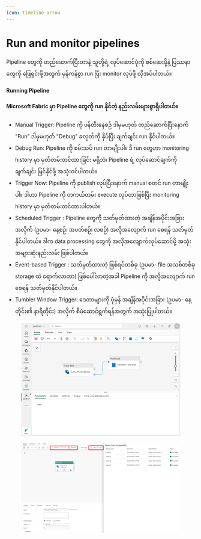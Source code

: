 ```yaml
---
icon: timeline-arrow
---
```


# Run and monitor pipelines

Pipeline တွေကို တည်ဆောက်ပြီးတာနဲ့ သူတို့ရဲ့ လုပ်ဆောင်ပုံကို စစ်ဆေးဖို့နဲ့ ပြဿနာတွေကို ဖြေရှင်းဖို့အတွက် မှန်ကန်စွာ run ပြီး monitor လုပ်ဖို့ လိုအပ်ပါတယ်။

#### Running Pipeline&#xD;

#### Microsoft Fabric မှာ Pipeline တွေကို run နိုင်တဲ့ နည်းလမ်းများစွာရှိပါတယ်။

* Manual Trigger: Pipeline ကို ဖန်တီးနေစဉ် ဒါမှမဟုတ် တည်ဆောက်ပြီးနောက် "Run" ဒါမှမဟုတ် "Debug" ခလုတ်ကို နှိပ်ပြီး ချက်ချင်း run နိုင်ပါတယ်။
* Debug Run: Pipeline ကို စမ်းသပ် run တာမျိုးပါ။ ဒီ run တွေဟာ monitoring history မှာ မှတ်တမ်းတင်ထားခြင်း မရှိဘဲ၊ Pipeline ရဲ့ လုပ်ဆောင်ချက်ကို ချက်ချင်း မြင်နိုင်ဖို့ အသုံးဝင်ပါတယ်။
* Trigger Now: Pipeline ကို publish လုပ်ပြီးနောက် manual စတင် run တာမျိုးပါ။ ဒါဟာ Pipeline ကို တကယ်တမ်း execute လုပ်တာဖြစ်ပြီး monitoring history မှာ မှတ်တမ်းတင်ထားပါတယ်။
* Scheduled Trigger :
  &#x20;Pipeline တွေကို သတ်မှတ်ထားတဲ့ အချိန်အပိုင်းအခြားအလိုက် (ဥပမာ- နေ့စဉ်၊ အပတ်စဉ်၊ လစဉ်) အလိုအလျောက် run စေရန် သတ်မှတ်နိုင်ပါတယ်။ ဒါက data processing တွေကို အလိုအလျောက်လုပ်ဆောင်ဖို့ အသုံးအများဆုံးနည်းလမ်း ဖြစ်ပါတယ်။
* Event-based Trigger :
  &#x20;သတ်မှတ်ထားတဲ့ ဖြစ်ရပ်တစ်ခု (ဥပမာ- file အသစ်တစ်ခု storage ထဲ ရောက်လာတာ) ဖြစ်ပေါ်လာတဲ့အခါ Pipeline ကို အလိုအလျောက် run စေရန် သတ်မှတ်နိုင်ပါတယ်။
* Tumbler Window Trigger:
  &#x20;ဒေတာများကို ပုံမှန် အချိန်အပိုင်းအခြား (ဥပမာ- နေ့တိုင်း၏ နာရီတိုင်း) အလိုက် စီမံဆောင်ရွက်ရန်အတွက် အသုံးပြုပါတယ်။

<figure><img src="../.gitbook/assets/image (4).png" alt=""><figcaption></figcaption></figure>

<figure><img src="../.gitbook/assets/image (5).png" alt=""><figcaption></figcaption></figure>
